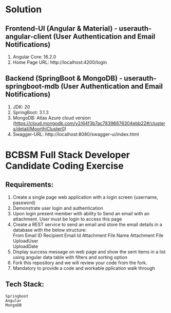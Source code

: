 # Solution
## Frontend-UI (Angular & Material) - userauth-angular-client (User Authentication and Email Notifications)
1. Angular Core: 16.2.0
2. Home Page URL: http://localhost:4200/login

## Backend (SpringBoot & MongoDB) - userauth-springboot-mdb (User Authentication and Email Notifications)
1. JDK: 20
2. SpringBoot: 3.1.3
3. MongoDB: Atlas Azure cloud version (https://cloud.mongodb.com/v2/64f3b7ac78396676304ebb22#/clusters/detail/MoorthiCluster0)
4. Swagger-URL: http://localhost:8080/swagger-ui/index.html

# BCBSM Full Stack Developer Candidate Coding Exercise

## Requirements:
1.	Create a single page web application with a login screen (username, password)
2.	Demonstrate user login and authentication
3.	Upon login present member with ability to Send an email with an attachment. User must be login to access this page
4.	Create a REST service to send an email and store the email details in a database with the below structure:  
    From Email ID
    Recipient Email Id
    Attachment File Name
    Attachment File  
    UploadUser  
    UploadDate
5.	Display success message on web page and show the sent items in a list using angular data table with filters and sorting option
6.	Fork this repository and we will review your code from the fork.
7.  Mandatory to provide a code and workable pplication walk through 

## Tech Stack:  
    Springboot  
    Angular  
    MongoDB
	
